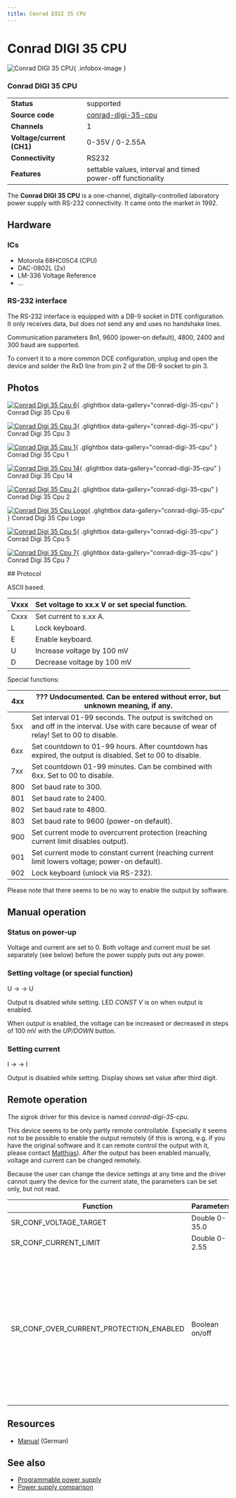 ```yaml
---
title: Conrad DIGI 35 CPU
---
```


# Conrad DIGI 35 CPU

<div class="infobox" markdown>

![Conrad DIGI 35 CPU](./img/Conrad_digi_35_cpu_6.jpg){ .infobox-image }

### Conrad DIGI 35 CPU

| | |
|---|---|
| **Status** | supported |
| **Source code** | [conrad-digi-35-cpu](https://github.com/OpenTraceLab/OpenTraceCapture/tree/main/src/hardware/conrad-digi-35-cpu) |
| **Channels** | 1 |
| **Voltage/current (CH1)** | 0-35V / 0-2.55A |
| **Connectivity** | RS232 |
| **Features** | settable values, interval and timed power-off functionality |

</div>

The **Conrad DIGI 35 CPU** is a one-channel, digitally-controlled laboratory power supply with RS-232 connectivity. It came onto the market in 1992.

## Hardware
### ICs
- Motorola 68HC05C4 (CPU)
- DAC-0802L (2x)
- LM-336 Voltage Reference
- ...
### RS-232 interface

The RS-232 interface is equipped with a DB-9 socket in DTE configuration. It only receives data, but does not send any and uses no handshake lines.

Communication parameters 8n1, 9600 (power-on default), 4800, 2400 and 300 baud are supported.

To convert it to a more common DCE configuration, unplug and open the device and solder the RxD line from pin 2 of the DB-9 socket to pin 3.

## Photos

<div class="photo-grid" markdown>

[![Conrad Digi 35 Cpu 6](./img/Conrad_digi_35_cpu_6.jpg)](./img/Conrad_digi_35_cpu_6.jpg "Conrad Digi 35 Cpu 6"){ .glightbox data-gallery="conrad-digi-35-cpu" }
<span class="caption">Conrad Digi 35 Cpu 6</span>

[![Conrad Digi 35 Cpu 3](./img/Conrad_digi_35_cpu_3.jpg)](./img/Conrad_digi_35_cpu_3.jpg "Conrad Digi 35 Cpu 3"){ .glightbox data-gallery="conrad-digi-35-cpu" }
<span class="caption">Conrad Digi 35 Cpu 3</span>

[![Conrad Digi 35 Cpu 1](./img/Conrad_digi_35_cpu_1.jpg)](./img/Conrad_digi_35_cpu_1.jpg "Conrad Digi 35 Cpu 1"){ .glightbox data-gallery="conrad-digi-35-cpu" }
<span class="caption">Conrad Digi 35 Cpu 1</span>

[![Conrad Digi 35 Cpu 14](./img/Conrad_digi_35_cpu_14.jpg)](./img/Conrad_digi_35_cpu_14.jpg "Conrad Digi 35 Cpu 14"){ .glightbox data-gallery="conrad-digi-35-cpu" }
<span class="caption">Conrad Digi 35 Cpu 14</span>

[![Conrad Digi 35 Cpu 2](./img/Conrad_digi_35_cpu_2.jpg)](./img/Conrad_digi_35_cpu_2.jpg "Conrad Digi 35 Cpu 2"){ .glightbox data-gallery="conrad-digi-35-cpu" }
<span class="caption">Conrad Digi 35 Cpu 2</span>

[![Conrad Digi 35 Cpu Logo](./img/Conrad_digi_35_cpu_logo.png)](./img/Conrad_digi_35_cpu_logo.png "Conrad Digi 35 Cpu Logo"){ .glightbox data-gallery="conrad-digi-35-cpu" }
<span class="caption">Conrad Digi 35 Cpu Logo</span>

[![Conrad Digi 35 Cpu 5](./img/Conrad_digi_35_cpu_5.jpg)](./img/Conrad_digi_35_cpu_5.jpg "Conrad Digi 35 Cpu 5"){ .glightbox data-gallery="conrad-digi-35-cpu" }
<span class="caption">Conrad Digi 35 Cpu 5</span>

[![Conrad Digi 35 Cpu 7](./img/Conrad_digi_35_cpu_7.jpg)](./img/Conrad_digi_35_cpu_7.jpg "Conrad Digi 35 Cpu 7"){ .glightbox data-gallery="conrad-digi-35-cpu" }
<span class="caption">Conrad Digi 35 Cpu 7</span>

</div>
## Protocol

ASCII based.

| Vxxx <CR> | Set voltage to xx.x V or set special function. |
|---|---|
| Cxxx <CR> | Set current to x.xx A. |
| L <CR> | Lock keyboard. |
| E <CR> | Enable keyboard. |
| U <CR> | Increase voltage by 100 mV |
| D <CR> | Decrease voltage by 100 mV |

Special functions:

| 4xx | ??? Undocumented. Can be entered without error, but unknown meaning, if any. |
|---|---|
| 5xx | Set interval 01-99 seconds. The output is switched on and off in the interval. Use with care because of wear of relay! Set to 00 to disable. |
| 6xx | Set countdown to 01-99 hours. After countdown has expired, the output is disabled. Set to 00 to disable. |
| 7xx | Set countdown 01-99 minutes. Can be combined with 6xx. Set to 00 to disable. |
| 800 | Set baud rate to 300. |
| 801 | Set baud rate to 2400. |
| 802 | Set baud rate to 4800. |
| 803 | Set baud rate to 9600 (power-on default). |
| 900 | Set current mode to overcurrent protection (reaching current limit disables output). |
| 901 | Set current mode to constant current (reaching current limit lowers voltage; power-on default). |
| 902 | Lock keyboard (unlock via RS-232). |

Please note that there seems to be no way to enable the output by software.

## Manual operation
### Status on power-up

Voltage and current are set to 0. Both voltage and current must be set separately (see below) before the power supply puts out any power.

### Setting voltage (or special function)

U → <digit1> <digit2> <digit3> → U 

Output is disabled while setting. LED *CONST V* is on when output is enabled.

When output is enabled, the voltage can be increased or decreased in steps of 100 mV with the *UP/DOWN* button.

### Setting current

I → <digit1> <digit2> <digit3> → I 

Output is disabled while setting. Display shows set value after third digit.

## Remote operation

The sigrok driver for this device is named *conrad-digi-35-cpu*.

This device seems to be only partly remote controllable. Especially it seems not to be possible to enable the output remotely (if this is wrong, e.g. if you have the original software and it can remote control the output with it, please contact [Matthias](https://sigrok.org/wiki/User:Matthias_Heidbrink)). After the output has been enabled manually, voltage and current can be changed remotely.

Because the user can change the device settings at any time and the driver cannot query the device for the current state, the parameters can be set only, but not read.

| Function | Parameters | Comment |
|---|---|---|
| SR_CONF_VOLTAGE_TARGET | Double 0-35.0 |  |
| SR_CONF_CURRENT_LIMIT | Double 0-2.55 |  |
| SR_CONF_OVER_CURRENT_PROTECTION_ENABLED | Boolean on/off | When enabled, the device switches off the output when max. current is reached.When disabled, the device is in constant current mode and lowers the voltage when target current is reached. |

## Resources
- [Manual](http://www2.produktinfo.conrad.com/datenblaetter/500000-524999/512982-an-02-de-Programmierbares_Netzteil_DIGI_35_CPU.pdf) (German)
## See also
- [Programmable power supply](https://sigrok.org/wiki/Programmable_power_supply)
- [Power supply comparison](https://sigrok.org/wiki/Power_supply_comparison)

